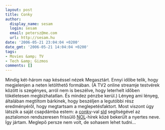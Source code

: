 ```yaml
---
layout: post
title: Conky
author:
  display_name: sesam
  login: sesam
  email: petersz@me.com
  url: http://sesam.hu
date: '2006-05-21 23:04:04 +0200'
date_gmt: '2006-05-21 14:04:04 +0200'
tags:
- Movies &amp; TV
- Tech &amp; Gizmos
comments: []
---
```


Mindig két-három nap késéssel nézek Megasztárt. Ennyi időbe telik, hogy megjelenjen a neten letölthető formában. (A TV2 online streamje testvérek között is szegényes, arról nem is beszélve, hogy leterhelt időben tökéletesen megbízhatatlan. És mindez pénzbe kerül.) Lényeg ami lényeg, általában megtiltom bárkinek, hogy beszéljen a legutóbbi rész eredményéről, hogy megtartsam a meglepetésfaktort. Most viszont úgy látszik a saját csapdámba estem: a [conky](http://conky.sourceforge.net)-val [sld](http://sld.interhost.hu) segítségével az asztalomon rendszeresen frissülő [NOL](http://www.nol.hu)-hírek közé bekerült a nyertes neve. Így jártam. Meglepő persze nem volt, de sohasem lehet tudni...
